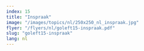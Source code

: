 ```yaml
---
index: 15
title: "Inspraak"
image: "/images/topics/nl/250x250_nl_inspraak.jpg"
flyer: "/flyers/nl/goleft15-inspraak.pdf"
slug: "goleft15-inspraak"
lang: nl
---
```

